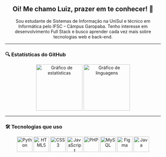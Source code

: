 <h2 align="center">Oi! Me chamo Luiz, prazer em te conhecer! 👋</h2>

<p align="center">
  Sou estudante de Sistemas de Informação na UniSul e técnico em Informática pelo IFSC – Câmpus Garopaba. Tenho interesse em desenvolvimento Full Stack e busco aprender cada vez mais sobre tecnologias web e back-end.
</p>

---

### 🔍 Estatísticas do GitHub

<div align="center">
  <img src="https://github-readme-stats.vercel.app/api?username=Luiz-4ugusto&hide_title=false&hide_rank=false&show_icons=true&include_all_commits=true&count_private=true&disable_animations=false&theme=dracula&locale=pt-br&hide_border=false" height="150" alt="Gráfico de estatísticas" />
  <img src="https://github-readme-stats.vercel.app/api/top-langs?username=Luiz-4ugusto&locale=pt-br&hide_title=false&layout=compact&card_width=320&langs_count=5&theme=dracula&hide_border=false" height="150" alt="Gráfico de linguagens" />
</div>

---

### 🛠️ Tecnologias que uso

<div align="center">
  <img src="https://cdn.jsdelivr.net/gh/devicons/devicon/icons/python/python-original.svg" height="50" alt="Python" />
  <img src="https://cdn.jsdelivr.net/gh/devicons/devicon/icons/html5/html5-original.svg" height="50" alt="HTML5" />
  <img src="https://cdn.jsdelivr.net/gh/devicons/devicon/icons/css3/css3-original.svg" height="50" alt="CSS3" />
  <img src="https://cdn.jsdelivr.net/gh/devicons/devicon/icons/javascript/javascript-original.svg" height="50" alt="JavaScript" />
  <img src="https://cdn.jsdelivr.net/gh/devicons/devicon/icons/php/php-original.svg" height="50" alt="PHP" />
  <img src="https://cdn.jsdelivr.net/gh/devicons/devicon/icons/mysql/mysql-original.svg" height="50" alt="MySQL" />
  <img src="https://cdn.jsdelivr.net/gh/devicons/devicon/icons/figma/figma-original.svg" height="50" alt="Figma" />
  <img src="https://miro.medium.com/v2/resize:fit:1400/1*JjDHDlRHpzOfb-xOjhxT9Q.png" height="50" alt="Java" />
</div>

###


###

<br clear="both">


###
